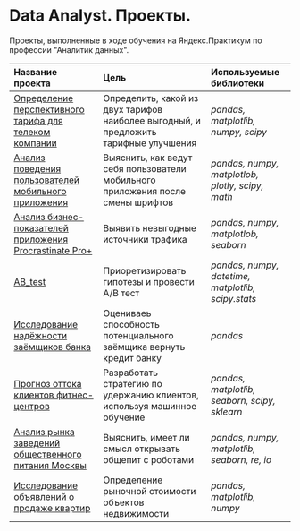 # Data Analyst. Проекты.

Проекты, выполненные в ходе обучения на Яндекс.Практикум по профессии "Аналитик данных".

| Название проекта | Цель | Используемые библиотеки | 
| :---------------------- | :---------------------- | :---------------------- |
| [Определение перспективного тарифа для телеком компании](Statistical_data_analysis) | Определить, какой из двух тарифов наиболее выгодный, и предложить тарифные улучшения | *pandas, matplotlib, numpy, scipy* |
| [Анализ поведения пользователей мобильного приложения](Аnalysis_of_the_behavior_of_users_of_the_mobile_app) | Выяснить, как ведут себя пользователи мобильного приложения после смены шрифтов | *pandas, numpy, matplotlob, plotly, scipy, math* |
| [Анализ бизнес-показателей  приложения Procrastinate Pro+](Business_performance_analysis) | Выявить невыгодные источники трафика | *pandas, numpy, matplotlob, seaborn* | 
| [AB_test](AB_test) | Приоретизировать гипотезы и провести А/В тест | *pandas, numpy, datetime, matplotlib, scipy.stats* |
| [Исследование надёжности заёмщиков банка](Bank_Borrower_Reliability_Study) | Оцениваеь способность потенциального заёмщика вернуть кредит банку | *pandas* |
| [Прогноз оттока клиентов фитнес-центров](Forecast_of_the_outflow_of_customers_of_fitness_centers) | Разработать стратегию по удержанию клиентов, используя машинное обучение | *pandas, matplotlib, seaborn, scipy, sklearn* |
| [Анализ рынка заведений общественного питания Москвы](Market_analysis_of_catering_establishments_in_Moscow) |  Выяснить, имеет ли смысл открывать общепит с роботами | *pandas, numpy, matplotlib, seaborn, re, io* |
| [Исследование объявлений о продаже квартир](Research_of_advertisements_for_the_sale_of_apartments) | Определение рыночной стоимости объектов недвижимости |  *pandas, matplotlib, numpy* |

 
